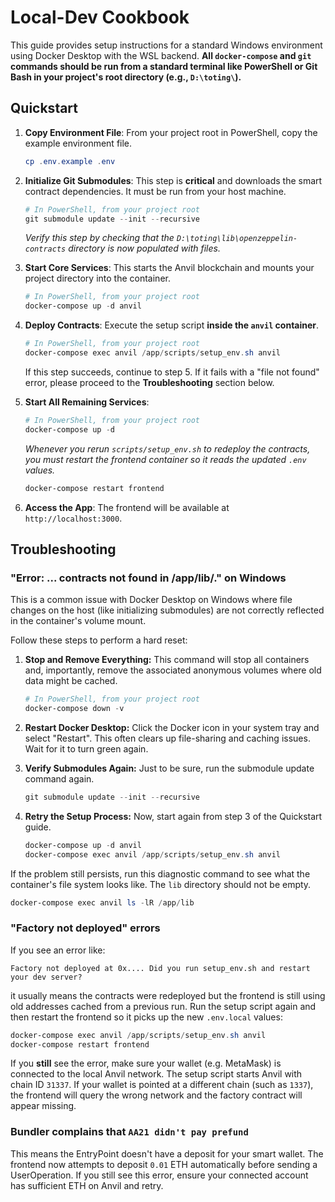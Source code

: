 # Local-Dev Cookbook

This guide provides setup instructions for a standard Windows environment using Docker Desktop with the WSL backend. **All `docker-compose` and `git` commands should be run from a standard terminal like PowerShell or Git Bash in your project's root directory (e.g., `D:\toting\`).**

## Quickstart

1.  **Copy Environment File**:
    From your project root in PowerShell, copy the example environment file.
    ```powershell
    cp .env.example .env
    ```

2.  **Initialize Git Submodules**:
    This step is **critical** and downloads the smart contract dependencies. It must be run from your host machine.
    ```powershell
    # In PowerShell, from your project root
    git submodule update --init --recursive
    ```
    *Verify this step by checking that the `D:\toting\lib\openzeppelin-contracts` directory is now populated with files.*

3.  **Start Core Services**:
    This starts the Anvil blockchain and mounts your project directory into the container.
    ```powershell
    # In PowerShell, from your project root
    docker-compose up -d anvil
    ```

4.  **Deploy Contracts**:
    Execute the setup script **inside the `anvil` container**.
    ```powershell
    # In PowerShell, from your project root
    docker-compose exec anvil /app/scripts/setup_env.sh anvil
    ```
    If this step succeeds, continue to step 5. If it fails with a "file not found" error, please proceed to the **Troubleshooting** section below.

5.  **Start All Remaining Services**:
    ```powershell
    # In PowerShell, from your project root
    docker-compose up -d
    ```

    *Whenever you rerun `scripts/setup_env.sh` to redeploy the contracts, you must
    restart the frontend container so it reads the updated `.env` values.*
    ```powershell
    docker-compose restart frontend
    ```

6.  **Access the App**:
    The frontend will be available at `http://localhost:3000`.

## Troubleshooting

### "Error: ... contracts not found in /app/lib/." on Windows

This is a common issue with Docker Desktop on Windows where file changes on the host (like initializing submodules) are not correctly reflected in the container's volume mount.

Follow these steps to perform a hard reset:

1.  **Stop and Remove Everything:**
    This command will stop all containers and, importantly, remove the associated anonymous volumes where old data might be cached.
    ```powershell
    # In PowerShell, from your project root
    docker-compose down -v
    ```

2.  **Restart Docker Desktop:**
    Click the Docker icon in your system tray and select "Restart". This often clears up file-sharing and caching issues. Wait for it to turn green again.

3.  **Verify Submodules Again:**
    Just to be sure, run the submodule update command again.
    ```powershell
    git submodule update --init --recursive
    ```

4.  **Retry the Setup Process:**
    Now, start again from step 3 of the Quickstart guide.
    ```powershell
    docker-compose up -d anvil
    docker-compose exec anvil /app/scripts/setup_env.sh anvil
    ```

If the problem still persists, run this diagnostic command to see what the container's file system looks like. The `lib` directory should not be empty.
```powershell
docker-compose exec anvil ls -lR /app/lib
```

### "Factory not deployed" errors

If you see an error like:
```
Factory not deployed at 0x.... Did you run setup_env.sh and restart your dev server?
```

it usually means the contracts were redeployed but the frontend is still using old addresses cached from a previous run. Run the setup script again and then restart the frontend so it picks up the new `.env.local` values:
```powershell
docker-compose exec anvil /app/scripts/setup_env.sh anvil
docker-compose restart frontend
```

If you **still** see the error, make sure your wallet (e.g. MetaMask) is
connected to the local Anvil network. The setup script starts Anvil with chain
ID `31337`. If your wallet is pointed at a different chain (such as `1337`),
the frontend will query the wrong network and the factory contract will appear
missing.

### Bundler complains that `AA21 didn't pay prefund`

This means the EntryPoint doesn't have a deposit for your smart wallet. The
frontend now attempts to deposit `0.01` ETH automatically before sending a
UserOperation. If you still see this error, ensure your connected account has
sufficient ETH on Anvil and retry.
